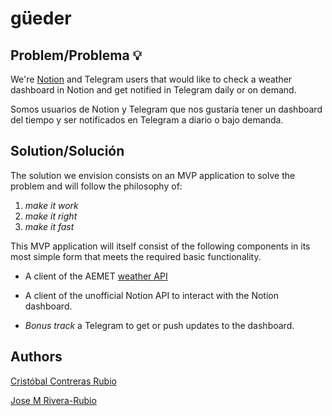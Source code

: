 # güeder

## Problem/Problema :bulb:

We're [Notion](<https://www.notion.so/>) and Telegram users that would like to check a weather dashboard in Notion and get notified in Telegram daily or on demand.

Somos usuarios de Notion y Telegram que nos gustaría tener un dashboard del tiempo
y ser notificados en Telegram a diario o bajo demanda.

## Solution/Solución

The solution we envision consists on an MVP application to solve the problem and will
follow the philosophy of:

1. _make it work_
2. _make it right_
3. _make it fast_

This MVP application will itself consist of the following components in its most simple form that meets the required basic functionality.

- A client of the AEMET [weather API](<https://opendata.aemet.es/centrodedescargas/AEMETApi?>)

- A client of the unofficial Notion API to interact with the Notion dashboard.

- _Bonus track_ a Telegram to get or push updates to the dashboard.

## Authors

[Cristóbal Contreras Rubio](@crisconru)

[Jose M Rivera-Rubio](@jmrr)
